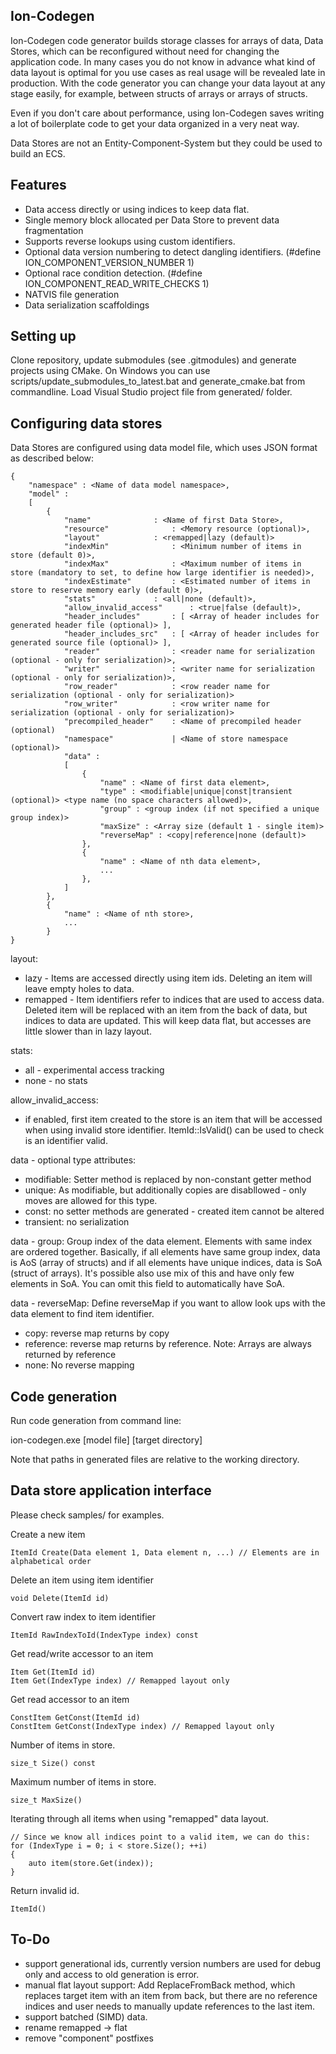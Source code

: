 Ion-Codegen
-----------------
Ion-Codegen code generator builds storage classes for arrays of data, Data Stores, which can be reconfigured without need for changing the application code. In many cases you do not know in advance what kind of data layout is optimal for you use cases as real usage will be revealed late in production. With the code generator you can change your data layout at any stage easily, for example, between structs of arrays or arrays of structs.

Even if you don't care about performance, using Ion-Codegen saves writing a lot of boilerplate code to get your data organized in a very neat way.

Data Stores are not an Entity-Component-System but they could be used to build an ECS.


Features
--------
- Data access directly or using indices to keep data flat.
- Single memory block allocated per Data Store to prevent data fragmentation
- Supports reverse lookups using custom identifiers.
- Optional data version numbering to detect dangling identifiers. (#define ION_COMPONENT_VERSION_NUMBER 1)
- Optional race condition detection. (#define ION_COMPONENT_READ_WRITE_CHECKS 1) 
- NATVIS file generation
- Data serialization scaffoldings


Setting up
----------
Clone repository, update submodules (see .gitmodules) and generate projects using CMake. 
On Windows you can use scripts/update_submodules_to_latest.bat and generate_cmake.bat from commandline. Load Visual Studio project file from generated/ folder.


Configuring data stores
-----------------------

Data Stores are configured using data model file, which uses JSON format as described below:

```
{
	"namespace" : <Name of data model namespace>,
	"model" : 
	[	
		{
			"name" 				: <Name of first Data Store>,
			"resource"   			: <Memory resource (optional)>,
			"layout" 			: <remapped|lazy (default)>
			"indexMin"   			: <Minimum number of items in store (default 0)>, 
			"indexMax"   			: <Maximum number of items in store (mandatory to set, to define how large identifier is needed)>,
			"indexEstimate"   		: <Estimated number of items in store to reserve memory early (default 0)>,
			"stats"  			: <all|none (default)>,
			"allow_invalid_access" 		: <true|false (default)>,
			"header_includes" 		: [ <Array of header includes for generated header file (optional)> ],
			"header_includes_src" 	: [ <Array of header includes for generated source file (optional)> ],
			"reader"     			: <reader name for serialization (optional - only for serialization)>,
			"writer"     			: <writer name for serialization (optional - only for serialization)>,
			"row_reader" 			: <row reader name for serialization (optional - only for serialization)> 
			"row_writer" 			: <row writer name for serialization (optional - only for serialization)> 
			"precompiled_header"	: <Name of precompiled header (optional)
			"namespace" 			| <Name of store namespace (optional)>
			"data" : 
			[
				{
					"name" : <Name of first data element>,
					"type" : <modifiable|unique|const|transient (optional)> <type name (no space characters allowed)>,
					"group" : <group index (if not specified a unique group index)>
					"maxSize" : <Array size (default 1 - single item)>
					"reverseMap" : <copy|reference|none (default)>
				},
				{
					"name" : <Name of nth data element>,
					...
				},
			]
		},
		{
			"name" : <Name of nth store>,
			...
		}
}
```

layout:
- lazy - Items are accessed directly using item ids. Deleting an item will leave empty holes to data.  
- remapped - Item identifiers refer to indices that are used to access data. Deleted item will be replaced with an item from the back of data, but indices to data are updated. This will keep data flat, but accesses are little slower than in lazy layout.

stats:
- all - experimental access tracking
- none - no stats
	
allow_invalid_access: 
- if enabled, first item created to the store is an item that will be accessed when using invalid store identifier. ItemId::IsValid() can be used to check is an identifier valid.

data - optional type attributes:
- modifiable: Setter method is replaced by non-constant getter method 
- unique: As modifiable, but additionally copies are disabllowed - only moves are allowed for this type.
- const: no setter methods are generated - created item cannot be altered
- transient: no serialization
	
data - group:
Group index of the data element. Elements with same index are ordered together. Basically, if all elements have same group index, data is AoS (array of structs) and if all elements have unique indices, data is SoA (struct of arrays). It's possible also use mix of this and have only few elements in SoA. You can omit this field to automatically have SoA.
	
data - reverseMap:
Define reverseMap if you want to allow look ups with the data element to find item identifier.

- copy: reverse map returns by copy
- reference: reverse map returns by reference. Note: Arrays are always returned by reference
- none: No reverse mapping


Code generation
---------------

Run code generation from command line:

ion-codegen.exe [model file] [target directory]

Note that paths in generated files are relative to the working directory.


Data store application interface
--------------------------------
Please check samples/ for examples.


Create a new item

	ItemId Create(Data element 1, Data element n, ...) // Elements are in alphabetical order

Delete an item using item identifier
	
	void Delete(ItemId id)

Convert raw index to item identifier

	ItemId RawIndexToId(IndexType index) const

Get read/write accessor to an item	
	
	Item Get(ItemId id)
	Item Get(IndexType index) // Remapped layout only
	
Get read accessor to an item
	
	ConstItem GetConst(ItemId id)
	ConstItem GetConst(IndexType index) // Remapped layout only
	
Number of items in store.
	
	size_t Size() const

Maximum number of items in store.
	
	size_t MaxSize()

Iterating through all items when using "remapped" data layout. 

	// Since we know all indices point to a valid item, we can do this:	
	for (IndexType i = 0; i < store.Size(); ++i)
	{
		auto item(store.Get(index));
	}

Return invalid id.
	
	ItemId()

To-Do
-----
- support generational ids, currently version numbers are used for debug only and access to old generation is error.
- manual flat layout support: Add ReplaceFromBack method, which replaces target item with an item from back, but there are no reference indices and user needs to manually update references to the last item.
- support batched (SIMD) data.
- rename remapped -> flat
- remove "component" postfixes

